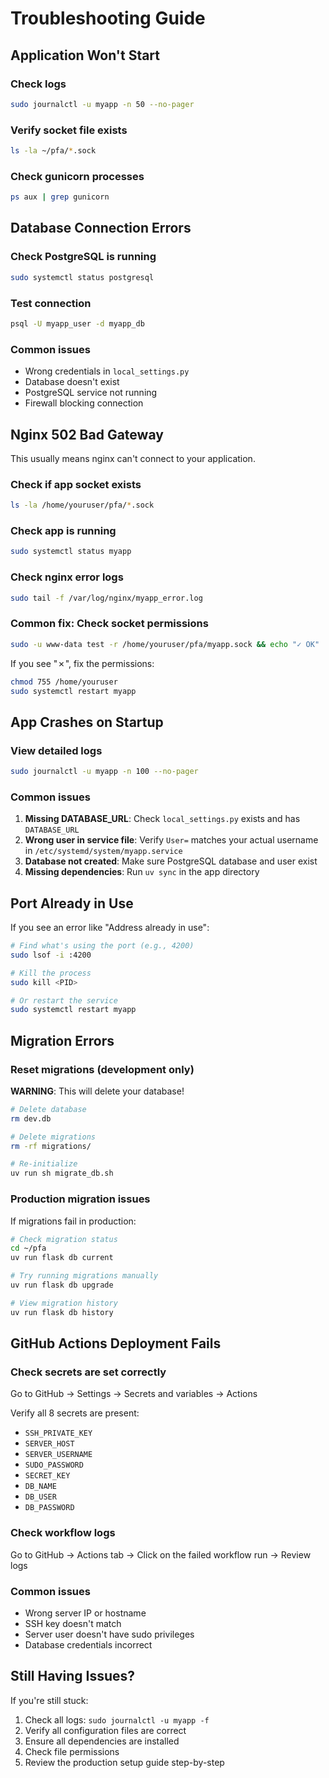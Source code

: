 # Troubleshooting Guide

## Application Won't Start

### Check logs

```bash
sudo journalctl -u myapp -n 50 --no-pager
```

### Verify socket file exists

```bash
ls -la ~/pfa/*.sock
```

### Check gunicorn processes

```bash
ps aux | grep gunicorn
```

## Database Connection Errors

### Check PostgreSQL is running

```bash
sudo systemctl status postgresql
```

### Test connection

```bash
psql -U myapp_user -d myapp_db
```

### Common issues

- Wrong credentials in `local_settings.py`
- Database doesn't exist
- PostgreSQL service not running
- Firewall blocking connection

## Nginx 502 Bad Gateway

This usually means nginx can't connect to your application.

### Check if app socket exists

```bash
ls -la /home/youruser/pfa/*.sock
```

### Check app is running

```bash
sudo systemctl status myapp
```

### Check nginx error logs

```bash
sudo tail -f /var/log/nginx/myapp_error.log
```

### Common fix: Check socket permissions

```bash
sudo -u www-data test -r /home/youruser/pfa/myapp.sock && echo "✓ OK" || echo "✗ Fix with: chmod 755 /home/youruser"
```

If you see "✗", fix the permissions:

```bash
chmod 755 /home/youruser
sudo systemctl restart myapp
```

## App Crashes on Startup

### View detailed logs

```bash
sudo journalctl -u myapp -n 100 --no-pager
```

### Common issues

1. **Missing DATABASE_URL**: Check `local_settings.py` exists and has `DATABASE_URL`
2. **Wrong user in service file**: Verify `User=` matches your actual username in `/etc/systemd/system/myapp.service`
3. **Database not created**: Make sure PostgreSQL database and user exist
4. **Missing dependencies**: Run `uv sync` in the app directory

## Port Already in Use

If you see an error like "Address already in use":

```bash
# Find what's using the port (e.g., 4200)
sudo lsof -i :4200

# Kill the process
sudo kill <PID>

# Or restart the service
sudo systemctl restart myapp
```

## Migration Errors

### Reset migrations (development only)

**WARNING**: This will delete your database!

```bash
# Delete database
rm dev.db

# Delete migrations
rm -rf migrations/

# Re-initialize
uv run sh migrate_db.sh
```

### Production migration issues

If migrations fail in production:

```bash
# Check migration status
cd ~/pfa
uv run flask db current

# Try running migrations manually
uv run flask db upgrade

# View migration history
uv run flask db history
```

## GitHub Actions Deployment Fails

### Check secrets are set correctly

Go to GitHub → Settings → Secrets and variables → Actions

Verify all 8 secrets are present:
- `SSH_PRIVATE_KEY`
- `SERVER_HOST`
- `SERVER_USERNAME`
- `SUDO_PASSWORD`
- `SECRET_KEY`
- `DB_NAME`
- `DB_USER`
- `DB_PASSWORD`

### Check workflow logs

Go to GitHub → Actions tab → Click on the failed workflow run → Review logs

### Common issues

- Wrong server IP or hostname
- SSH key doesn't match
- Server user doesn't have sudo privileges
- Database credentials incorrect

## Still Having Issues?

If you're still stuck:

1. Check all logs: `sudo journalctl -u myapp -f`
2. Verify all configuration files are correct
3. Ensure all dependencies are installed
4. Check file permissions
5. Review the production setup guide step-by-step

